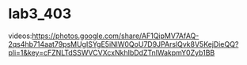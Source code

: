 # lab3_403
videos:https://photos.google.com/share/AF1QipMV7AfAQ-2qs4hb714aat79psMUgISYgE5iNlW0QoU7D9JPArslQvk8V5KejDieQQ?pli=1&key=cFZNLTdSSWVCVXcxNkhIbDdZTnlWakpmY0Zyb1BB
